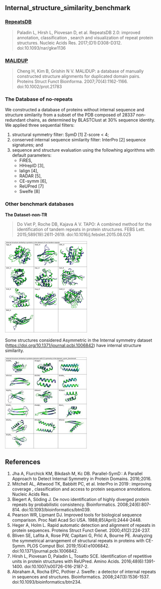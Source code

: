 ## Internal_structure_similarity_benchmark

### [RepeatsDB](https://github.com/Claualvarez/Internal_structure_similarity_benchmark/blob/master/RepeatsDB/RepeatsDB_reference_units.tsv)
>Paladin L, Hirsh L, Piovesan D, et al. RepeatsDB 2.0: improved annotation,
classification , search and visualization of repeat protein structures.
Nucleic Acids Res. 2017;(D1):D308-D312. doi:10.1093/nar/gkw1136

### [MALIDUP](https://github.com/Claualvarez/Internal_structure_similarity_benchmark/blob/master/MALIDUP_set/MALIDUP_reference_units.tsv)
>Cheng H, Kim B, Grishin N V. MALIDUP: a database of manually constructed
structure alignments for duplicated domain pairs. Proteins Struct Funct Bioinforma.
2007;70(4):1162-1166. doi:10.1002/prot.21783


### The Database of no-repeats
We constructed a database of proteins without internal sequence and structure similarity from a subset of the PDB composed of 28337 non-redundant chains, as determined by BLASTClust at 30% sequence identity.
We applied three sequential filters:

1. structural symmetry filter: SymD [1] Z-score < 4;
2. conserved internal sequence similarity filter: InterPro [2] sequence signatures; and
3. sequence and structure evaluation using the followhing algorithms with default parameters:
   - FiRES, 
   - HHrepID [3], 
   - lalign [4], 
   - RADAR [5], 
   - CE-symm [6], 
   - ReUPred [7] 
   - Swelfe [8] 


### Other benchmark databases 

**The Dataset-non-TR** 
> Do Viet P, Roche DB, Kajava A V. TAPO: A combined method for the
identification of tandem repeats in protein structures. FEBS Lett. 2015;589(19):2611-2619. doi:10.1016/j.febslet.2015.08.025

![Structures with internal similarity in the database of no-tandem-repeats](images/No-tandem-repeats.png)

Some structures considered Asymmetric in the Internal symmetry dataset (https://doi.org/10.1371/journal.pcbi.1006842) have internal structure similarity.


![Structures with internal similarity in the domain_symm benchmark](images/Dom_symm_bench.jpg)

## References

1. Jha A, Flurchick KM, Bikdash M, Kc DB. Parallel-SymD : A Parallel Approach to Detect Internal Symmetry in Protein Domains. 2016;2016.
2. Mitchell AL, Attwood TK, Babbitt PC, et al. InterPro in 2019 : improving coverage , classification and access to protein sequence annotations. Nucleic Acids Res.
3. Biegert A, Söding J. De novo identification of highly diverged protein repeats by probabilistic consistency. Bioinformatics. 2008;24(6):807-814. doi:10.1093/bioinformatics/btn039.
4. Pearson WR, Lipmant DJ. Improved tools for biological sequence comparison. Proc Natl Acad Sci USA. 1988;85(April):2444-2448.
5. Heger A, Holm L. Rapid automatic detection and alignment of repeats in protein sequences. Proteins Struct Funct Genet. 2000;41(2):224-237.
6. Bliven SE, Lafita A, Rose PW, Capitani G, Prlić A, Bourne PE. Analyzing the symmetrical arrangement of structural repeats in proteins with CE-Symm. PLOS Comput Biol. 2019;15(4):e1006842. doi:10.1371/journal.pcbi.1006842.
7. Hirsh L, Piovesan D, Paladin L, Tosatto SCE. Identification of repetitive units in protein structures with ReUPred. Amino Acids. 2016;48(6):1391-1400. doi:10.1007/s00726-016-2187-2.
8. Abraham A, Rocha EPC, Pothier J. Swelfe : a detector of internal repeats in sequences and structures. Bioinformatics. 2008;24(13):1536-1537. doi:10.1093/bioinformatics/btn234.
